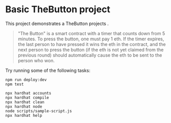 # Basic TheButton project

This project demonstrates a TheButton projects .

>"The Button" is a smart contract with a timer that counts down from 5 minutes. To press the button, one must pay 1 eth. If the timer expires, the last person to have pressed it wins the eth in the contract, and the next person to press the button (if the eth is not yet claimed from the previous round) should automatically cause the eth to be sent to the person who won.

Try running some of the following tasks:

```shell
npm run deploy:dev
npm test

npx hardhat accounts
npx hardhat compile
npx hardhat clean
npx hardhat node
node scripts/sample-script.js
npx hardhat help
```
